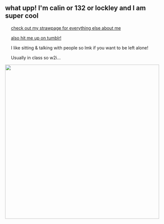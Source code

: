 ## what upp! I'm calin or 132 or lockley and I am super cool

<img src="https://i.imgur.com/cKBYkqk.png" width="15"/> [check out my strawpage for everything else about me](https://moonsauce.straw.page/) <img src="https://i.imgur.com/3BExzD9.png" width="15"/>

<img src="https://i.imgur.com/cKBYkqk.png" width="15"/> [also hit me up on tumblr!](https://www.tumblr.com/calindean) <img src="https://i.imgur.com/3BExzD9.png" width="15"/>


<img src="https://i.imgur.com/HZhAnBH.png" width="15"/> I like sitting & talking with people so lmk if you want to be left alone! 

<img src="https://i.imgur.com/HZhAnBH.png" width="15"/> Usually in class so w2i...

<img src="https://dividers.crd.co/assets/images/gallery06/1a56c58f.png?v=05d33f91" width="500"/>

  

<!--
**pllayer-132/pllayer-132** is a ✨ _special_ ✨ repository because its `README.md` (this file) appears on your GitHub profile.

Here are some ideas to get you started:

- 🔭 I’m currently working on ...
- 🌱 I’m currently learning ...
- 👯 I’m looking to collaborate on ...
- 🤔 I’m looking for help with ...
- 💬 Ask me about ...
- 📫 How to reach me: ...
- 😄 Pronouns: ...
- ⚡ Fun fact: ...
-->
